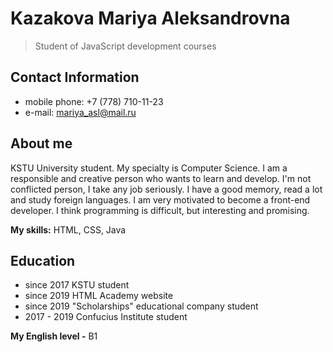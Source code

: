 # Kazakova Mariya Aleksandrovna
> Student of JavaScript development courses
## Contact Information
* mobile phone: +7 (778) 710-11-23 
* e-mail: mariya_asl@mail.ru
## About me
KSTU University student. My specialty is Computer Science. I am a responsible and creative person who wants to learn and develop. I'm not conflicted person, I take any job seriously. I have a good memory, read a lot and study foreign languages.
I am very motivated to become a front-end developer. I think programming is difficult, but interesting and promising.

**My skills:** HTML, CSS, Java
## Education
* since 2017 KSTU student
* since 2019 HTML Academy website
* since 2019 "Scholarships" educational company student
* 2017 - 2019 Confucius Institute student

**My English level -** B1
